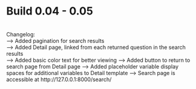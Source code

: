 # Build 0.04 - 0.05
<br>
Changelog:
<br>
--> Added pagination for search results<br>
--> Added Detail page, linked from each returned question in the search results<br>
--> Added basic color text for better viewing
--> Added button to return to search page from Detail page
--> Added placeholder variable display spaces for additional variables to Detail template 
--> Search page is accessible at http://127.0.0.1:8000/search/<br>
